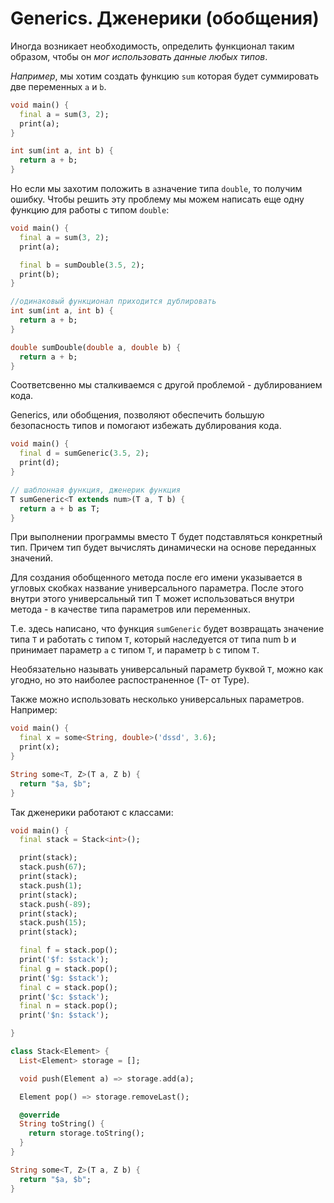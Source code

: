 # Generics. Дженерики (обобщения)
Иногда возникает необходимость, определить функционал таким образом, чтобы он *мог использовать данные любых типов*.

*Например*, мы хотим создать функцию `sum` которая будет суммировать две переменных `a` и `b`. 

```dart
void main() {
  final a = sum(3, 2);
  print(a);
}

int sum(int a, int b) {
  return a + b;
}
```
Но если мы захотим положить в `a`значение типа `double`, то получим ошибку. Чтобы решить эту проблему мы можем написать еще одну функцию для работы с типом `double`:

```dart
void main() {
  final a = sum(3, 2);
  print(a);

  final b = sumDouble(3.5, 2);
  print(b);
}

//одинаковый функционал приходится дублировать
int sum(int a, int b) {
  return a + b;
}

double sumDouble(double a, double b) {
  return a + b;
}
```
Соответсвенно мы сталкиваемся с другой проблемой -  дублированием кода.

Generics, или обобщения, позволяют обеспечить большую безопасность типов и помогают избежать дублирования кода.

```dart
void main() {
  final d = sumGeneric(3.5, 2);
  print(d);
}

// шаблонная функция, дженерик функция
T sumGeneric<T extends num>(T a, T b) {
  return a + b as T;
}
```

При выполнении программы вместо Т будет подставляться конкретный тип. Причем тип будет вычислять динамически на основе переданных значений.

Для создания обобщенного метода после его имени указывается в угловых скобках название универсального параметра. После этого внутри этого универсальный тип T может использоваться внутри метода - в качестве типа параметров или переменных.

Т.е. здесь написано, что функция `sumGeneric` будет возвращать значение типа `T` и работать с типом `T`, который наследуется от типа num b и принимает параметр `a` с типом `T`, и параметр `b` с типом `T`.

Необязательно называть универсальный параметр буквой `T`, можно как угодно, но это наиболее распостраненное (T- от Type). 

Также можно использовать несколько универсальных параметров. 
Например:

```dart
void main() {
  final x = some<String, double>('dssd', 3.6);
  print(x);
}

String some<T, Z>(T a, Z b) {
  return "$a, $b";
}
 ```
Так дженерики работают с классами: 

```dart
void main() {
  final stack = Stack<int>();

  print(stack);
  stack.push(67);
  print(stack);
  stack.push(1);
  print(stack);
  stack.push(-89);
  print(stack);
  stack.push(15);
  print(stack);

  final f = stack.pop();
  print('$f: $stack');
  final g = stack.pop();
  print('$g: $stack');
  final c = stack.pop();
  print('$c: $stack');
  final n = stack.pop();
  print('$n: $stack');

}

class Stack<Element> {
  List<Element> storage = [];

  void push(Element a) => storage.add(a);

  Element pop() => storage.removeLast();

  @override
  String toString() {
    return storage.toString();
  }
}

String some<T, Z>(T a, Z b) {
  return "$a, $b";
}
```



